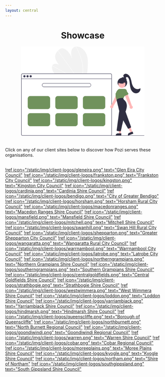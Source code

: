 ```yaml
---
layout: central
---
```


#

<div style="text-align:center;">
  <h1>Showcase</h1>
  <img src="/static/img/undraw/undraw_portfolio_re_qwm5.svg" style="width:400px">
</div>

<br/>
<br/>
Click on any of our client sites below to discover how Pozi serves these organisations.
<br/>
<br/>

[!ref icon="/static/img/client-logos/gleneira.png" text="Glen Eira City Council"](https://gleneira.pozi.com/)
[!ref icon="/static/img/client-logos/frankston.png" text="Frankston City Council"](https://frankston.pozi.com/)
[!ref icon="/static/img/client-logos/kingston.png" text="Kingston City Council"](https://kingston.pozi.com/)
[!ref icon="/static/img/client-logos/cardinia.png" text="Cardinia Shire Council"](https://cardinia.pozi.com/)
[!ref icon="/static/img/client-logos/bendigo.png" text="City of Greater Bendigo"](https://bendigo.pozi.com/)
[!ref icon="/static/img/client-logos/horsham.png" text="Horsham Rural City Council"](https://horsham.pozi.com/)
[!ref icon="/static/img/client-logos/macedonranges.png" text="Macedon Ranges Shire Council"](https://macedonranges.pozi.com/)
[!ref icon="/static/img/client-logos/mansfield.png" text="Mansfield Shire Council"](https://mansfield.pozi.com/)
[!ref icon="/static/img/client-logos/mitchell.png" text="Mitchell Shire Council"](https://mitchell.pozi.com/)
[!ref icon="/static/img/client-logos/swanhill.png" text="Swan Hill Rural City Council"](https://swanhill.pozi.com/)
[!ref icon="/static/img/client-logos/shepparton.png" text="Greater Shepparton City Council"](https://shepparton.pozi.com/)
[!ref icon="/static/img/client-logos/wangaratta.png" text="Wangaratta Rural City Council"](https://wangaratta.pozi.com/)
[!ref icon="/static/img/client-logos/warrnambool.png" text="Warrnambool City Council"](https://warrnambool.pozi.com/)
[!ref icon="/static/img/client-logos/latrobe.png" text="Latrobe City Council"](https://latrobe.pozi.com/)
[!ref icon="/static/img/client-logos/northerngrampians.png" text="Northern Grampians Shire Council"](https://northerngrampians.pozi.com/)
[!ref icon="/static/img/client-logos/southerngrampians.png" text="Southern Grampians Shire Council"](https://southerngrampians.pozi.com/)
[!ref icon="/static/img/client-logos/centralgoldfields.png" text="Central Goldfields Shire Council"](https://centralgoldfields.pozi.com/)
[!ref icon="/static/img/client-logos/strathbogie.png" text="Strathbogie Shire Council"](https://strathbogie.pozi.com/)
[!ref icon="/static/img/client-logos/westwimmera.png" text="West Wimmera Shire Council"](https://westwimmera.pozi.com/)
[!ref icon="/static/img/client-logos/loddon.png" text="Loddon Shire Council"](https://loddon.pozi.com/)
[!ref icon="/static/img/client-logos/yarriambiack.png" text="Yarriambiack Shire Council"](https://yarriambiack.pozi.com/)
[!ref icon="/static/img/client-logos/hindmarsh.png" text="Hindmarsh Shire Council"](https://hindmarsh.pozi.com/)
[!ref icon="/static/img/client-logos/queenscliffe.png" text="Borough of Queenscliffe"](https://queenscliffe.pozi.com/)
[!ref icon="/static/img/client-logos/northburnett.png" text="North Burnett Regional Council"](https://northburnett.pozi.com/)
[!ref icon="/static/img/client-logos/goondiwindi.png" text="Goondiwindi Regional Council"](https://goondiwindi.pozi.com/)
[!ref icon="/static/img/client-logos/warren.png" text="Warren Shire Council"](https://warren.pozi.com/)
[!ref icon="/static/img/client-logos/cobar.png" text="Cobar Regional Council"](https://cobar.pozi.com/)
[!ref icon="/static/img/client-logos/moreeplains.png" text="Moree Plains Shire Council"](https://moree.pozi.com/)
[!ref icon="/static/img/client-logos/kyogle.png" text="Kyogle Shire Council"](https://kyogle-public.pozi.com/)
[!ref icon="/static/img/client-logos/northam.png" text="Shire of Northam"](https://northam.pozi.com/)
[!ref icon="/static/img/client-logos/southgippsland.png" text="South Gippsland Shire Council"](https://southgippsland-public.pozi.com/)
